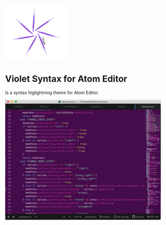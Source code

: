 <img src="logo.png" width="200"/>

# Violet Syntax for Atom Editor

Is a syntax higlightning theme for Atom Editor.

![Violet Screenshot](VioletThemeScreenshot.png)

